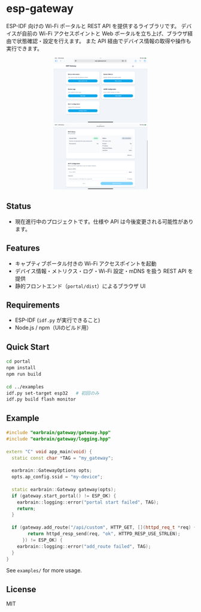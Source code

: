 # esp-gateway

ESP-IDF 向けの Wi-Fi ポータルと REST API を提供するライブラリです。
デバイスが自前の Wi-Fi アクセスポイントと Web ポータルを立ち上げ、ブラウザ経由で状態確認・設定を行えます。
また API 経由でデバイス情報の取得や操作も実行できます。

<p align="center">
  <img src="docs/images/portal-ui.jpeg" alt="ESP Gateway Portal" width="50%">
  <br>
  <img src="docs/images/portal-ui-2.jpeg" alt="ESP Gateway Portal Advanced" width="50%">
</p>

## Status
- 現在進行中のプロジェクトです。仕様や API は今後変更される可能性があります。

## Features
- キャプティブポータル付きの Wi-Fi アクセスポイントを起動
- デバイス情報・メトリクス・ログ・Wi-Fi 設定・mDNS を扱う REST API を提供
- 静的フロントエンド（`portal/dist`）によるブラウザ UI

## Requirements
- ESP-IDF (`idf.py` が実行できること)
- Node.js / npm（UIのビルド用）

## Quick Start
```bash
cd portal
npm install
npm run build

cd ../examples
idf.py set-target esp32   # 初回のみ
idf.py build flash monitor
```

## Example
```cpp
#include "earbrain/gateway/gateway.hpp"
#include "earbrain/gateway/logging.hpp"

extern "C" void app_main(void) {
  static const char *TAG = "my_gateway";

  earbrain::GatewayOptions opts;
  opts.ap_config.ssid = "my-device";

  static earbrain::Gateway gateway(opts);
  if (gateway.start_portal() != ESP_OK) {
    earbrain::logging::error("portal start failed", TAG);
    return;
  }

  if (gateway.add_route("/api/custom", HTTP_GET, [](httpd_req_t *req) {
        return httpd_resp_send(req, "ok", HTTPD_RESP_USE_STRLEN);
      }) != ESP_OK) {
    earbrain::logging::error("add_route failed", TAG);
  }
}
```

See `examples/` for more usage.

## License
MIT
